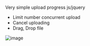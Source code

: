 Very simple upload progress js/jquery

- Limit number concurrent upload 
- Cancel uploading
- Drag, Drop file

![image](https://user-images.githubusercontent.com/7878963/80916654-43263b80-8d84-11ea-97c8-f889409b1133.png)


